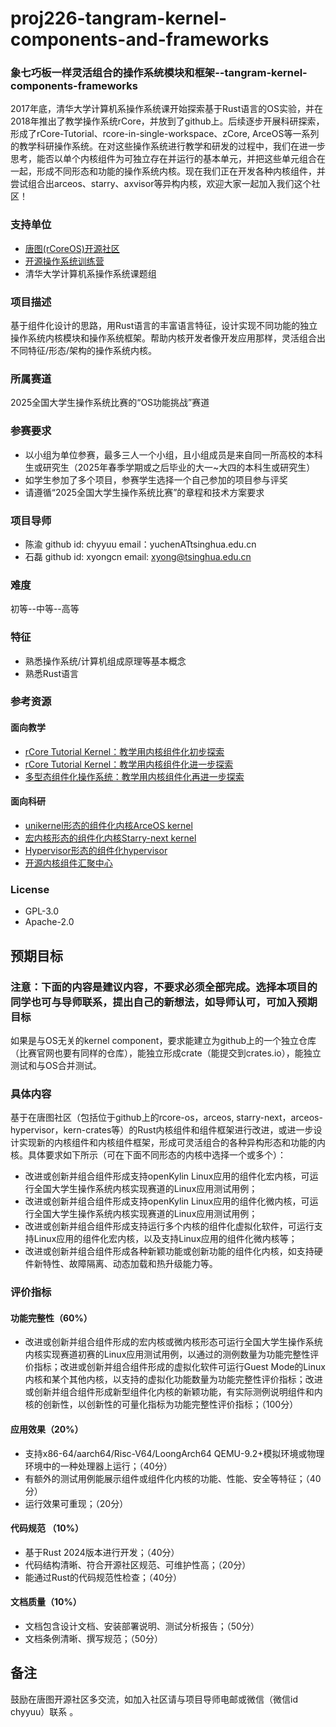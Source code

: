 # proj226-tangram-kernel-components-and-frameworks
### 象七巧板一样灵活组合的操作系统模块和框架--tangram-kernel-components-frameworks

2017年底，清华大学计算机系操作系统课开始探索基于Rust语言的OS实验，并在2018年推出了教学操作系统rCore，并放到了github上。后续逐步开展科研探索，形成了rCore-Tutorial、rcore-in-single-workspace、zCore, ArceOS等一系列的教学科研操作系统。在对这些操作系统进行教学和研发的过程中，我们在进一步思考，能否以单个内核组件为可独立存在并运行的基本单元，并把这些单元组合在一起，形成不同形态和功能的操作系统内核。现在我们正在开发各种内核组件，并尝试组合出arceos、starry、axvisor等异构内核，欢迎大家一起加入我们这个社区！

### 支持单位 
- [唐图(rCoreOS)开源社区](https://github.com/rcore-os)
- [开源操作系统训练营](https://opencamp.cn/os2edu/camp/2025spring)
- 清华大学计算机系操作系统课题组
### 项目描述
基于组件化设计的思路，用Rust语言的丰富语言特征，设计实现不同功能的独立操作系统内核模块和操作系统框架。帮助内核开发者像开发应用那样，灵活组合出不同特征/形态/架构的操作系统内核。

### 所属赛道
2025全国大学生操作系统比赛的“OS功能挑战”赛道

### 参赛要求

- 以小组为单位参赛，最多三人一个小组，且小组成员是来自同一所高校的本科生或研究生（2025年春季学期或之后毕业的大一~大四的本科生或研究生）
- 如学生参加了多个项目，参赛学生选择一个自己参加的项目参与评奖
- 请遵循“2025全国大学生操作系统比赛”的章程和技术方案要求

### 项目导师

- 陈渝 github id: chyyuu   email：yuchenATtsinghua.edu.cn
- 石磊 github id: xyongcn  email: xyong@tsinghua.edu.cn

### 难度

初等--中等--高等

### 特征

- 熟悉操作系统/计算机组成原理等基本概念
- 熟悉Rust语言


### 参考资源
#### 面向教学
- [rCore Tutorial Kernel：教学用内核组件化初步探索](https://github.com/rcore-os/rCore-Tutorial-in-single-workspace)
- [rCore Tutorial Kernel：教学用内核组件化进一步探索](https://github.com/crates-rcore-in-single-workspace)
- [多型态组件化操作系统：教学用内核组件化再进一步探索](https://opencamp.cn/os2edu/camp/2024fall/stage/3)
#### 面向科研 
- [unikernel形态的组件化内核ArceOS kernel](https://github.com/oscomp/arceos)
- [宏内核形态的组件化内核Starry-next kernel](https://github.com/oscomp/stary-next)
- [Hypervisor形态的组件化hypervisor](https://github.com/arceos-hypervisor/axvisor)
- [开源内核组件汇聚中心](https://github.com/kern-crates)
  
### License

- GPL-3.0 
- Apache-2.0



## 预期目标

### 注意：下面的内容是建议内容，不要求必须全部完成。选择本项目的同学也可与导师联系，提出自己的新想法，如导师认可，可加入预期目标
如果是与OS无关的kernel component，要求能建立为github上的一个独立仓库（比赛官网也要有同样的仓库），能独立形成crate（能提交到crates.io），能独立测试和与OS合并测试。

### 具体内容
基于在唐图社区（包括位于github上的rcore-os，arceos, starry-next，arceos-hypervisor，kern-crates等）的Rust内核组件和组件框架进行改进，或进一步设计实现新的内核组件和内核组件框架，形成可灵活组合的各种异构形态和功能的内核。具体要求如下所示（可在下面不同形态的内核中选择一个或多个）：
- 改进或创新并组合组件形成支持openKylin Linux应用的组件化宏内核，可运行全国大学生操作系统内核实现赛道的Linux应用测试用例；
- 改进或创新并组合组件形成支持openKylin Linux应用的组件化微内核，可运行全国大学生操作系统内核实现赛道的Linux应用测试用例；
- 改进或创新并组合组件形成支持运行多个内核的组件化虚拟化软件，可运行支持Linux应用的组件化宏内核，以及支持Linux应用的组件化微内核等；
- 改进或创新并组合组件形成各种新颖功能或创新功能的组件化内核，如支持硬件新特性、故障隔离、动态加载和热升级能力等。

### 评价指标
#### 功能完整性（60%）
- 改进或创新并组合组件形成的宏内核或微内核形态可运行全国大学生操作系统内核实现赛道初赛的Linux应用测试用例，以通过的测例数量为功能完整性评价指标；改进或创新并组合组件形成的虚拟化软件可运行Guest Mode的Linux内核和某个其他内核，以支持的虚拟化功能数量为功能完整性评价指标；改进或创新并组合组件形成新型组件化内核的新颖功能，有实际测例说明组件和内核的创新性，以创新性的可量化指标为功能完整性评价指标；（100分）
#### 应用效果（20%）
- 支持x86-64/aarch64/Risc-V64/LoongArch64 QEMU-9.2+模拟环境或物理环境中的一种处理器上运行；（40分）
- 有额外的测试用例能展示组件或组件化内核的功能、性能、安全等特征；（40分）
- 运行效果可重现；（20分）
#### 代码规范 （10%）
- 基于Rust 2024版本进行开发；（40分）
- 代码结构清晰、符合开源社区规范、可维护性高；（20分）
- 能通过Rust的代码规范性检查；（40分）
#### 文档质量（10%）
- 文档包含设计文档、安装部署说明、测试分析报告；（50分）
- 文档条例清晰、撰写规范；（50分）


## 备注

鼓励在唐图开源社区多交流，如加入社区请与项目导师电邮或微信（微信id chyyuu）联系 。
